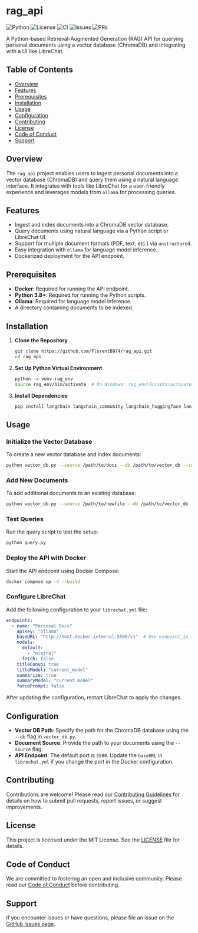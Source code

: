# rag_api

![Python](https://img.shields.io/badge/python-3.8+-blue.svg)
![License](https://img.shields.io/badge/license-MIT-green.svg)
![CI](https://github.com/FlorentB974/rag_api/actions/workflows/ci.yml/badge.svg)
![Issues](https://img.shields.io/github/issues/FlorentB974/rag_api)
![PRs](https://img.shields.io/github/issues-pr/FlorentB974/rag_api)

A Python-based Retrieval-Augmented Generation (RAG) API for querying personal documents using a vector database (ChromaDB) and integrating with a UI like LibreChat.

## Table of Contents
- [Overview](#overview)
- [Features](#features)
- [Prerequisites](#prerequisites)
- [Installation](#installation)
- [Usage](#usage)
- [Configuration](#configuration)
- [Contributing](#contributing)
- [License](#license)
- [Code of Conduct](#code-of-conduct)
- [Support](#support)

## Overview
The `rag_api` project enables users to ingest personal documents into a vector database (ChromaDB) and query them using a natural language interface. It integrates with tools like LibreChat for a user-friendly experience and leverages models from `ollama` for processing queries.

## Features
- Ingest and index documents into a ChromaDB vector database.
- Query documents using natural language via a Python script or LibreChat UI.
- Support for multiple document formats (PDF, text, etc.) via `unstructured`.
- Easy integration with `ollama` for language model inference.
- Dockerized deployment for the API endpoint.

## Prerequisites
- **Docker**: Required for running the API endpoint.
- **Python 3.8+**: Required for running the Python scripts.
- **Ollama**: Required for language model inference.
- A directory containing documents to be indexed.

## Installation

1. **Clone the Repository**
   ```bash
   git clone https://github.com/FlorentB974/rag_api.git
   cd rag_api
   ```

2. **Set Up Python Virtual Environment**
   ```bash
   python -m venv rag_env
   source rag_env/bin/activate  # On Windows: rag_env\Scripts\activate
   ```

3. **Install Dependencies**
   ```bash
   pip install langchain langchain_community langchain_huggingface langchain_chroma unstructured huggingface_hub chromadb sentence-transformers llama-cpp-python pypdf
   ```

## Usage

### Initialize the Vector Database
To create a new vector database and index documents:
```bash
python vector_db.py --source /path/to/docs --db /path/to/vector_db --init
```

### Add New Documents
To add additional documents to an existing database:
```bash
python vector_db.py --source /path/to/newfile --db /path/to/vector_db
```

### Test Queries
Run the query script to test the setup:
```bash
python query.py
```

### Deploy the API with Docker
Start the API endpoint using Docker Compose:
```bash
docker compose up -d --build
```

### Configure LibreChat
Add the following configuration to your `librechat.yml` file:
```yaml
endpoints:
  - name: "Personal Docs"
    apiKey: "ollama"
    baseURL: "http://host.docker.internal:5500/v1"  # Use endpoint_ip if not using Docker
    models:
      default:
        - "mistral"
      fetch: false
    titleConvo: true
    titleModel: "current_model"
    summarize: true
    summaryModel: "current_model"
    forcePrompt: false
```

After updating the configuration, restart LibreChat to apply the changes.

## Configuration
- **Vector DB Path**: Specify the path for the ChromaDB database using the `--db` flag in `vector_db.py`.
- **Document Source**: Provide the path to your documents using the `--source` flag.
- **API Endpoint**: The default port is `5500`. Update the `baseURL` in `librechat.yml` if you change the port in the Docker configuration.

## Contributing
Contributions are welcome! Please read our [Contributing Guidelines](CONTRIBUTING.md) for details on how to submit pull requests, report issues, or suggest improvements.

## License
This project is licensed under the MIT License. See the [LICENSE](LICENSE) file for details.

## Code of Conduct
We are committed to fostering an open and inclusive community. Please read our [Code of Conduct](CODE_OF_CONDUCT.md) before contributing.

## Support
If you encounter issues or have questions, please file an issue on the [GitHub Issues page](https://github.com/FlorentB974/rag_api/issues).